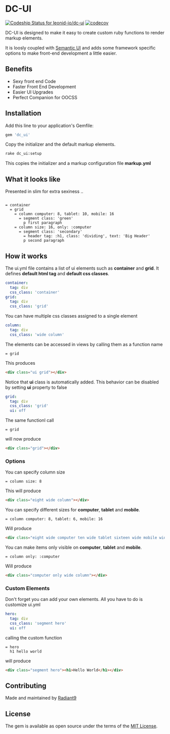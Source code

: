 # DC-UI
[ ![Codeship Status for leonid-io/dc-ui](https://app.codeship.com/projects/3a47e490-8794-0135-3a84-7eb6ba30fb88/status?branch=master)](https://app.codeship.com/projects/248380)
[![codecov](https://codecov.io/gh/leonid-io/dc-ui/branch/master/graph/badge.svg)](https://codecov.io/gh/leonid-io/dc-ui)

DC-UI is designed to make it easy to create custom ruby functions to render markup elements.

It is loosly coupled with [Semantic UI](http://www.semantic-ui.com) and 
adds some framework specific options to make front-end development a little easier.

## Benefits

- Sexy front end Code
- Faster Front End Development
- Easier UI Upgrades
- Perfect Companion for OOCSS

## Installation

Add this line to your application's Gemfile:

```ruby
gem 'dc_ui'
```

Copy the initializer and the default markup elements.

```bash
rake dc_ui:setup
```

This copies the initializer and a markup configuration file **markup.yml**

## What it looks like

Presented in slim for extra sexiness ..

```slim

= container
  = grid
    = column computer: 8, tablet: 10, mobile: 16
      = segment class: 'green'
        p first paragraph
    = column size: 16, only: :computer
      = segment class: 'secondary'
        = header tag: :h1, class: 'dividing', text: 'Big Header'
        p second paragraph
```

## How it works

The ui.yml file contains a list of ui elements such as **container** and **grid**. 
It defines **default html tag** and **default css classes**.

```yaml
container:
  tag: div
  css_class: 'container'
grid:
  tag: div
  css_class: 'grid'
```

You can have multiple css classes assigned to a single element

```yaml
column:
  tag: div
  css_class: 'wide column'
```

The elements can be accessed in views by calling them as a function name

```slim
= grid
```

This produces 

```html
<div class="ui grid"></div>
```

Notice that **ui** class is automatically added. This behavior can be disabled by 
setting **ui** property to false

```yaml
grid:
  tag: div
  css_class: 'grid'
  ui: off
```

The same functionl call 

```slim
= grid
```

will now produce

```html
<div class="grid"></div>
```

### Options

You can specify column size

```slim
= column size: 8
```

This will produce

```html
<div class="eight wide column"></div>
```

You can specify different sizes for **computer**, **tablet** and **mobile**.

```slim
= column computer: 8, tablet: 6, mobile: 16
```

Will produce

```html
<div class="eight wide computer ten wide tablet sixteen wide mobile wide column"></div>
```

You can make items only visible on **computer**, **tablet** and **mobile**.

```slim
= column only: :computer
```

Will produce

```html
<div class="computer only wide column"></div>
```

### Custom Elements
Don't forget you can add your own elements. All you have to do is customize ui.yml
```yaml
hero:
  tag: div
  css_class: 'segment hero'
  ui: off
```

calling the custom function

```slim
= hero
  h1 hello world
```

will produce

```html
<div class="segment hero"><h1>Hello World</h1></div>
```

## Contributing
Made and maintained by [Radiant9](http://www.radiant9.com)

## License
The gem is available as open source under the terms of the [MIT License](http://opensource.org/licenses/MIT).
